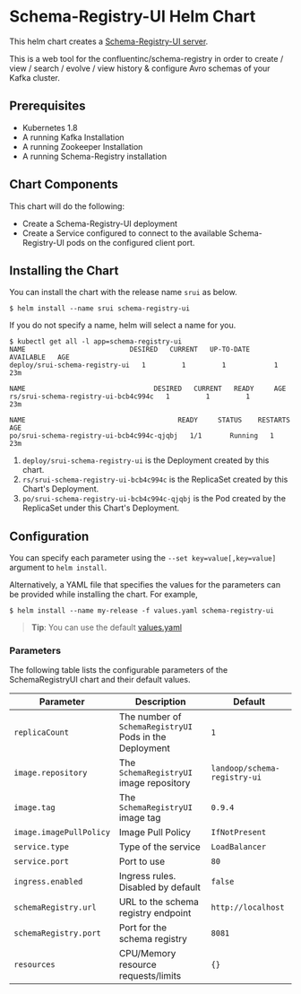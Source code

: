 # Schema-Registry-UI Helm Chart
This helm chart creates a [Schema-Registry-UI server](https://github.com/Landoop/schema-registry-ui).

This is a web tool for the confluentinc/schema-registry in order to create / view / search / evolve / view history & configure Avro schemas of your Kafka cluster.


## Prerequisites
* Kubernetes 1.8
* A running Kafka Installation
* A running Zookeeper Installation
* A running Schema-Registry installation

## Chart Components
This chart will do the following:

* Create a Schema-Registry-UI deployment
* Create a Service configured to connect to the available Schema-Registry-UI pods on the configured
  client port.

## Installing the Chart
You can install the chart with the release name `srui` as below.

```console
$ helm install --name srui schema-registry-ui
```

If you do not specify a name, helm will select a name for you.

```console{%raw}
$ kubectl get all -l app=schema-registry-ui
NAME                          DESIRED   CURRENT   UP-TO-DATE   AVAILABLE   AGE
deploy/srui-schema-registry-ui   1         1         1            1           23m

NAME                                DESIRED   CURRENT   READY     AGE
rs/srui-schema-registry-ui-bcb4c994c   1         1         1         23m

NAME                                      READY     STATUS    RESTARTS   AGE
po/srui-schema-registry-ui-bcb4c994c-qjqbj   1/1       Running   1          23m
```

1. `deploy/srui-schema-registry-ui` is the Deployment created by this chart.
1. `rs/srui-schema-registry-ui-bcb4c994c` is the ReplicaSet created by this Chart's Deployment.
1. `po/srui-schema-registry-ui-bcb4c994c-qjqbj` is the Pod created by the ReplicaSet under this Chart's Deployment.

## Configuration
You can specify each parameter using the `--set key=value[,key=value]` argument to `helm install`.

Alternatively, a YAML file that specifies the values for the parameters can be provided while installing the chart. For example,

```console
$ helm install --name my-release -f values.yaml schema-registry-ui
```

> **Tip**: You can use the default [values.yaml](values.yaml)

### Parameters
The following table lists the configurable parameters of the SchemaRegistryUI chart and their default values.

| Parameter | Description | Default |
| --------- | ----------- | ------- |
| `replicaCount` | The number of `SchemaRegistryUI` Pods in the Deployment | `1` |
| `image.repository` | The `SchemaRegistryUI` image repository | `landoop/schema-registry-ui` |
| `image.tag` | The `SchemaRegistryUI` image tag | `0.9.4` |
| `image.imagePullPolicy` | Image Pull Policy | `IfNotPresent` |
| `service.type` | Type of the service | `LoadBalancer` |
| `service.port` | Port to use | `80` |
| `ingress.enabled` | Ingress rules. Disabled by default | `false` |
| `schemaRegistry.url` | URL to the schema registry endpoint | `http://localhost` |
| `schemaRegistry.port` | Port for the schema registry | `8081` |
| `resources` | CPU/Memory resource requests/limits | `{}` |
